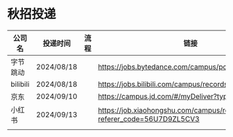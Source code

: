 # 秋招投递

| 公司名   | 投递时间   | 流程 | 链接                                                                |
| -------- | ---------- | ---- | ------------------------------------------------------------------- |
| 字节跳动 | 2024/08/18 |      | https://jobs.bytedance.com/campus/position/application              |
| bilibili | 2024/08/18 |      | https://jobs.bilibili.com/campus/records                            |
| 京东     | 2024/09/10 |      | https://campus.jd.com/#/myDeliver?type=present                      |
| 小红书   | 2024/09/13 |      | https://job.xiaohongshu.com/campus/record?referer_code=56U7D9ZL5CV3 |
|          |            |      |                                                                     |
